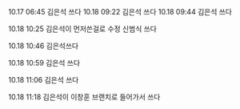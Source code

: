 10.17 06:45 김은석 쓰다
10.18 09:22 김은석 쓰다
10.18 09:44 김은석 쓰다

10.18 10:25 김은석이 먼저쓴걸로 수정  신범식 쓰다

10.18 10:46 김은석쓰다



10.18 10:59 김은석 쓰다



10.18 11:06 김은석 쓰다

10.18 11:18 김은석이 이창훈 브랜치로 들어가서 쓰다
